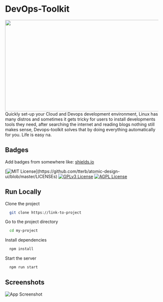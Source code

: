 
# DevOps-Toolkit

  <img src="https://raw.githubusercontent.com/umegbewe/devops-toolkit/main/.../Screenshot-Google.png" width="550px" height="300px">
Quickly set-up your Cloud and Devops development environment, Linux has many distros and sometimes it gets tricky for users to install developments tools they need, after searching the internet and reading blogs nothing still makes sense, Devops-toolkit solves that by doing everything automatically for you. Life is easy na. 

## Badges

Add badges from somewhere like: [shields.io](https://shields.io/)

[![MIT License](https://img.shields.io/apm/l/atomic-design-ui.svg?)](https://github.com/tterb/atomic-design-ui/blob/master/LICENSEs)
[![GPLv3 License](https://img.shields.io/badge/License-GPL%20v3-yellow.svg)](https://opensource.org/licenses/)
[![AGPL License](https://img.shields.io/badge/license-AGPL-blue.svg)](http://www.gnu.org/licenses/agpl-3.0)

  
## Run Locally

Clone the project

```bash
  git clone https://link-to-project
```

Go to the project directory

```bash
  cd my-project
```

Install dependencies

```bash
  npm install
```

Start the server

```bash
  npm run start
```

  
## Screenshots

![App Screenshot](https://via.placeholder.com/468x300?text=App+Screenshot+Here)

  
